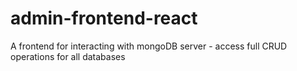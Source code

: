 # admin-frontend-react
A frontend for interacting with mongoDB server - access full CRUD operations for all databases
